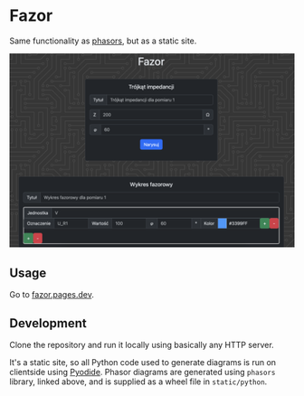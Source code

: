 # Fazor
Same functionality as [phasors](https://github.com/k-wlosek/phasors), but as a static site.

![site screenshot](docs/assets/site.png)

## Usage
Go to [fazor.pages.dev](https://fazor.pages.dev).

## Development
Clone the repository and run it locally using basically any HTTP server.

It's a static site, so all Python code used to generate diagrams is run on clientside using [Pyodide](https://pyodide.org). Phasor diagrams are generated using `phasors` library, linked above, and is supplied as a wheel file in `static/python`. 

